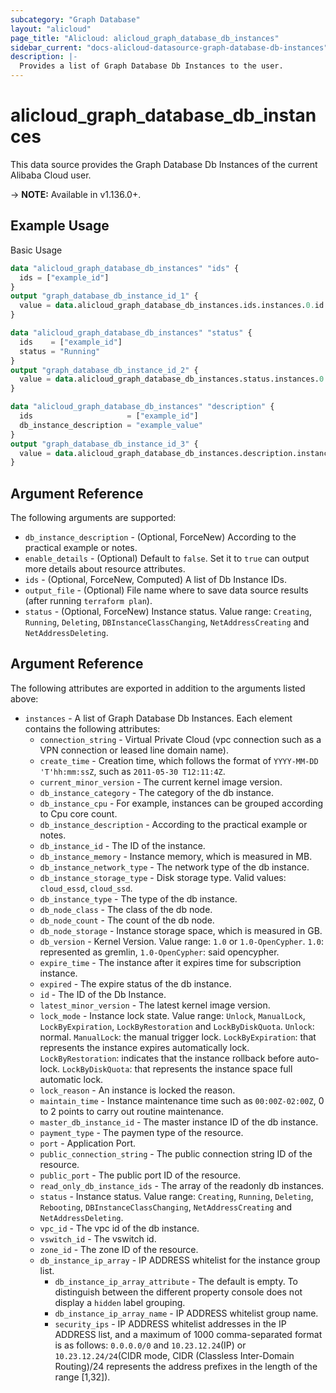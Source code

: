 ```yaml
---
subcategory: "Graph Database"
layout: "alicloud"
page_title: "Alicloud: alicloud_graph_database_db_instances"
sidebar_current: "docs-alicloud-datasource-graph-database-db-instances"
description: |-
  Provides a list of Graph Database Db Instances to the user.
---
```


# alicloud\_graph\_database\_db\_instances

This data source provides the Graph Database Db Instances of the current Alibaba Cloud user.

-> **NOTE:** Available in v1.136.0+.

## Example Usage

Basic Usage

```terraform
data "alicloud_graph_database_db_instances" "ids" {
  ids = ["example_id"]
}
output "graph_database_db_instance_id_1" {
  value = data.alicloud_graph_database_db_instances.ids.instances.0.id
}

data "alicloud_graph_database_db_instances" "status" {
  ids    = ["example_id"]
  status = "Running"
}
output "graph_database_db_instance_id_2" {
  value = data.alicloud_graph_database_db_instances.status.instances.0.id
}

data "alicloud_graph_database_db_instances" "description" {
  ids                     = ["example_id"]
  db_instance_description = "example_value"
}
output "graph_database_db_instance_id_3" {
  value = data.alicloud_graph_database_db_instances.description.instances.0.id
}

```

## Argument Reference

The following arguments are supported:

* `db_instance_description` - (Optional, ForceNew) According to the practical example or notes.
* `enable_details` - (Optional) Default to `false`. Set it to `true` can output more details about resource attributes.
* `ids` - (Optional, ForceNew, Computed)  A list of Db Instance IDs.
* `output_file` - (Optional) File name where to save data source results (after running `terraform plan`).
* `status` - (Optional, ForceNew) Instance status. Value range: `Creating`, `Running`, `Deleting`, `DBInstanceClassChanging`, `NetAddressCreating` and `NetAddressDeleting`.

## Argument Reference

The following attributes are exported in addition to the arguments listed above:

* `instances` - A list of Graph Database Db Instances. Each element contains the following attributes:
    * `connection_string` - Virtual Private Cloud (vpc connection such as a VPN connection or leased line domain name).
    * `create_time` - Creation time, which follows the format of `YYYY-MM-DD 'T'hh:mm:ssZ`, such as `2011-05-30 T12:11:4Z`.
    * `current_minor_version` - The current kernel image version.
    * `db_instance_category` - The category of the db instance.
    * `db_instance_cpu` - For example, instances can be grouped according to Cpu core count.
    * `db_instance_description` - According to the practical example or notes.
    * `db_instance_id` - The ID of the instance.
    * `db_instance_memory` - Instance memory, which is measured in MB.
    * `db_instance_network_type` - The network type of the db instance.
    * `db_instance_storage_type` - Disk storage type. Valid values: `cloud_essd`, `cloud_ssd`.
    * `db_instance_type` - The type of the db instance.
    * `db_node_class` - The class of the db node.
    * `db_node_count` - The count of the db node.
    * `db_node_storage` - Instance storage space, which is measured in GB.
    * `db_version` - Kernel Version. Value range: `1.0` or `1.0-OpenCypher`. `1.0`: represented as gremlin, `1.0-OpenCypher`: said opencypher.
    * `expire_time` - The instance after it expires time for subscription instance.
    * `expired` - The expire status of the db instance.
    * `id` - The ID of the Db Instance.
    * `latest_minor_version` - The latest kernel image version.
    * `lock_mode` - Instance lock state. Value range: `Unlock`, `ManualLock`, `LockByExpiration`, `LockByRestoration` and `LockByDiskQuota`. `Unlock`: normal. `ManualLock`: the manual trigger lock. `LockByExpiration`: that represents the instance expires automatically lock. `LockByRestoration`: indicates that the instance rollback before auto-lock. `LockByDiskQuota`: that represents the instance space full automatic lock.
    * `lock_reason` - An instance is locked the reason.
    * `maintain_time` - Instance maintenance time such as `00:00Z-02:00Z`, 0 to 2 points to carry out routine maintenance.
    * `master_db_instance_id` - The master instance ID of the db instance.
    * `payment_type` - The paymen type of the resource.
    * `port` - Application Port.
    * `public_connection_string` - The public connection string ID of the resource.
    * `public_port` - The public port ID of the resource.
    * `read_only_db_instance_ids` - The array of the readonly db instances.
    * `status` - Instance status. Value range: `Creating`, `Running`, `Deleting`, `Rebooting`, `DBInstanceClassChanging`, `NetAddressCreating` and `NetAddressDeleting`.
    * `vpc_id` - The vpc id of the db instance.
    * `vswitch_id` - The vswitch id.
    * `zone_id` - The zone ID of the resource.
    * `db_instance_ip_array` - IP ADDRESS whitelist for the instance group list.
        * `db_instance_ip_array_attribute` - The default is empty. To distinguish between the different property console does not display a `hidden` label grouping.
        * `db_instance_ip_array_name` - IP ADDRESS whitelist group name.
        * `security_ips` - IP ADDRESS whitelist addresses in the IP ADDRESS list, and a maximum of 1000 comma-separated format is as follows: `0.0.0.0/0` and `10.23.12.24`(IP) or `10.23.12.24/24`(CIDR mode, CIDR (Classless Inter-Domain Routing)/24 represents the address prefixes in the length of the range [1,32]).
